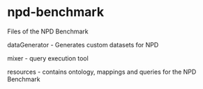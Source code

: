 npd-benchmark
=============

Files of the NPD Benchmark

dataGenerator - Generates custom datasets for NPD

mixer - query execution tool

resources - contains ontology, mappings and queries for the NPD Benchmark